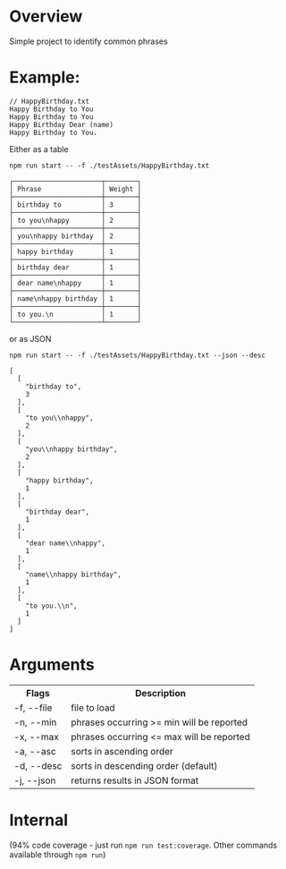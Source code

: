 # Overview

Simple project to identify common phrases

# Example:

```
// HappyBirthday.txt
Happy Birthday to You
Happy Birthday to You
Happy Birthday Dear (name)
Happy Birthday to You.
```

Either as a table

`npm run start -- -f ./testAssets/HappyBirthday.txt`

```
┌──────────────────────┬────────┐
│ Phrase               │ Weight │
├──────────────────────┼────────┤
│ birthday to          │ 3      │
├──────────────────────┼────────┤
│ to you\nhappy        │ 2      │
├──────────────────────┼────────┤
│ you\nhappy birthday  │ 2      │
├──────────────────────┼────────┤
│ happy birthday       │ 1      │
├──────────────────────┼────────┤
│ birthday dear        │ 1      │
├──────────────────────┼────────┤
│ dear name\nhappy     │ 1      │
├──────────────────────┼────────┤
│ name\nhappy birthday │ 1      │
├──────────────────────┼────────┤
│ to you.\n            │ 1      │
└──────────────────────┴────────┘
```

or as JSON

`npm run start -- -f ./testAssets/HappyBirthday.txt --json --desc`

```
[
  [
    "birthday to",
    3
  ],
  [
    "to you\\nhappy",
    2
  ],
  [
    "you\\nhappy birthday",
    2
  ],
  [
    "happy birthday",
    1
  ],
  [
    "birthday dear",
    1
  ],
  [
    "dear name\\nhappy",
    1
  ],
  [
    "name\\nhappy birthday",
    1
  ],
  [
    "to you.\\n",
    1
  ]
]
```

# Arguments

<table>
	<tr><th>Flags</th><th>Description</th></tr>
	<tr><td>-f, --file <filePath></td><td>file to load</td></tr>
	<tr><td>-n, --min <minCount></td><td>phrases occurring &gt;= min will be reported</td></tr>
	<tr><td>-x, --max <maxCount></td><td>phrases occurring &lt;= max will be reported</td></tr>
	<tr><td>-a, --asc</td><td>sorts in ascending order</td></tr>
	<tr><td>-d, --desc</td><td>sorts in descending order (default)</td></tr>
	<tr><td>-j, --json</td><td>returns results in JSON format</td></tr>
</table>

# Internal

(94% code coverage - just run `npm run test:coverage`. Other commands available through `npm run`)